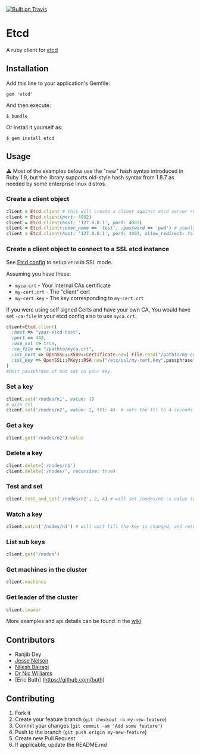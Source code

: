 [![Built on Travis](https://secure.travis-ci.org/ranjib/etcd-ruby.png?branch=master)](http://travis-ci.org/ranjib/etcd-ruby)
# Etcd

A ruby client for [etcd](https://github.com/coreos/etcd)
## Installation

Add this line to your application's Gemfile:

    gem 'etcd'

And then execute:

    $ bundle

Or install it yourself as:

    $ gem install etcd

## Usage

:warning: Most of the examples below use the "new" hash syntax introduced
in Ruby 1.9, but the library supports old-style hash syntax from 1.8.7
as needed by some enterprise linux distros.

### Create a client object
```ruby
client = Etcd.client # this will create a client against etcd server running on localhost on port 4001
client = Etcd.client(port: 4002)
client = Etcd.client(host: '127.0.0.1', port: 4003)
client = Etcd.client(:user_name => 'test', :password => 'pwd') # populates the authentication header for basic HTTP auth with user name and password (useful for proxied connections)
client = Etcd.client(host: '127.0.0.1', port: 4003, allow_redirect: false) # wont let you run sensitive commands on non-leader machines, default is true
```

### Create a client object to connect to a SSL etcd instance

See [Etcd config](https://github.com/coreos/etcd/blob/master/Documentation/configuration.md) to setup `etcd` in SSL mode.

Assuming you have these:
* `myca.crt` - Your internal CAs certificate
* `my-cert.crt` - The "client" cert
* `my-cert.key` - The key corresponding to `my-cert.crt`

If you were using self signed Certs and have your own CA, You would have set `-ca-file` in your etcd config also to use `myca.crt`.

```ruby
client=Etcd.client(
  :host => "your-etcd-host",
  :port => 443,
  :use_ssl => true,
  :ca_file => "/pathto/myca.crt",
  :ssl_cert => OpenSSL::X509::Certificate.new( File.read("/pathto/my-cert.crt") ),
  :ssl_key => OpenSSL::PKey::RSA.new("/etc/ssl/my-cert.key",passphrase)
)
#Omit passphrase if not set on your key.
```


### Set a key
```ruby
client.set('/nodes/n1', value: 1)
# with ttl
client.set('/nodes/n2', value: 2, ttl: 4)  # sets the ttl to 4 seconds
```
### Get a key
```ruby
client.get('/nodes/n2').value

```
### Delete a key
```ruby
client.delete('/nodes/n1')
client.delete('/nodes/', recursive: true)
```

### Test and set
```ruby
client.test_and_set('/nodes/n2', 2, 4) # will set /nodes/n2 's value to 2 only if its previous value was 4

```

### Watch a key
```ruby
client.watch('/nodes/n1') # will wait till the key is changed, and return once its changed
```

### List sub keys
```ruby
client.get('/nodes')
```

### Get machines in the cluster
```ruby
client.machines
```

### Get leader of the cluster
```ruby
client.leader
```
More examples and api details can be found in the [wiki](https://github.com/ranjib/etcd-ruby/wiki)

## Contributors 
* Ranjib Dey
* [Jesse Nelson](https://github.com/spheromak)
* [Nilesh Bairagi](https://github.com/Bairagi)
* [Dr Nic Williams](https://github.com/drnic)
* [Eric Buth] (https://github.com/buth)


## Contributing

1. Fork it
2. Create your feature branch (`git checkout -b my-new-feature`)
3. Commit your changes (`git commit -am 'Add some feature'`)
4. Push to the branch (`git push origin my-new-feature`)
5. Create new Pull Request
6. If applicable, update the README.md
